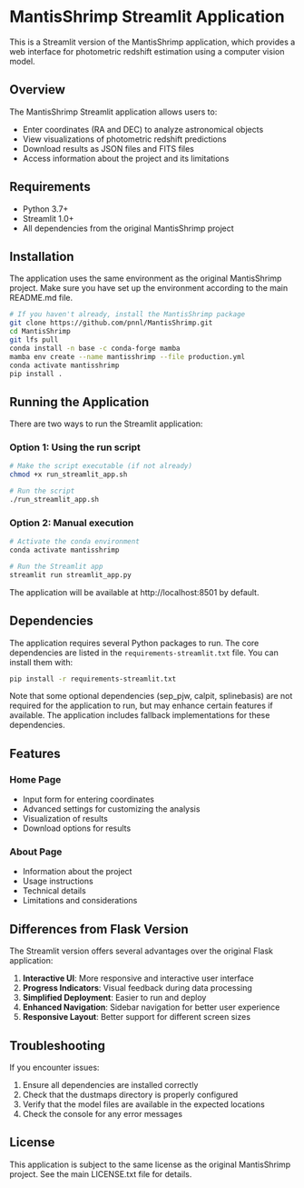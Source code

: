 # MantisShrimp Streamlit Application

This is a Streamlit version of the MantisShrimp application, which provides a web interface for photometric redshift estimation using a computer vision model.

## Overview

The MantisShrimp Streamlit application allows users to:

- Enter coordinates (RA and DEC) to analyze astronomical objects
- View visualizations of photometric redshift predictions
- Download results as JSON files and FITS files
- Access information about the project and its limitations

## Requirements

- Python 3.7+
- Streamlit 1.0+
- All dependencies from the original MantisShrimp project

## Installation

The application uses the same environment as the original MantisShrimp project. Make sure you have set up the environment according to the main README.md file.

```bash
# If you haven't already, install the MantisShrimp package
git clone https://github.com/pnnl/MantisShrimp.git
cd MantisShrimp
git lfs pull
conda install -n base -c conda-forge mamba
mamba env create --name mantisshrimp --file production.yml
conda activate mantisshrimp
pip install .
```

## Running the Application

There are two ways to run the Streamlit application:

### Option 1: Using the run script

```bash
# Make the script executable (if not already)
chmod +x run_streamlit_app.sh

# Run the script
./run_streamlit_app.sh
```

### Option 2: Manual execution

```bash
# Activate the conda environment
conda activate mantisshrimp

# Run the Streamlit app
streamlit run streamlit_app.py
```

The application will be available at http://localhost:8501 by default.

## Dependencies

The application requires several Python packages to run. The core dependencies are listed in the `requirements-streamlit.txt` file. You can install them with:

```bash
pip install -r requirements-streamlit.txt
```

Note that some optional dependencies (sep_pjw, calpit, splinebasis) are not required for the application to run, but may enhance certain features if available. The application includes fallback implementations for these dependencies.

## Features

### Home Page

- Input form for entering coordinates
- Advanced settings for customizing the analysis
- Visualization of results
- Download options for results

### About Page

- Information about the project
- Usage instructions
- Technical details
- Limitations and considerations

## Differences from Flask Version

The Streamlit version offers several advantages over the original Flask application:

1. **Interactive UI**: More responsive and interactive user interface
2. **Progress Indicators**: Visual feedback during data processing
3. **Simplified Deployment**: Easier to run and deploy
4. **Enhanced Navigation**: Sidebar navigation for better user experience
5. **Responsive Layout**: Better support for different screen sizes

## Troubleshooting

If you encounter issues:

1. Ensure all dependencies are installed correctly
2. Check that the dustmaps directory is properly configured
3. Verify that the model files are available in the expected locations
4. Check the console for any error messages

## License

This application is subject to the same license as the original MantisShrimp project. See the main LICENSE.txt file for details.
